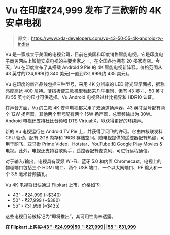 # Vu 在印度₹24,999 发布了三款新的 4K 安卓电视

> 原文：<https://www.xda-developers.com/vu-43-50-55-4k-android-tv-india/>

Vu 是一家成立于美国的电视公司，目前在美国和印度销售智能电视。它是印度电子商务网站上智能安卓电视的主要卖家之一，在全国各地拥有 20 多家商店。今天，Vu 在印度宣布了其搭载 Android 9 Pie 的 4K 智能电视新阵容。价格范围从 43 英寸的₹24,999(约 340 美元)一直到₹31,999(约 435 美元)。

Vu 在印度的新产品线包括三种型号，采用 4K 分辨率的 LED 背光显示面板，据称亮度高达 400 尼特。薄挡板使三款机型看起来几乎相同，但有 43 英寸、50 英寸和 55 英寸的尺寸可供选择。Vu Android 电视经过杜比视界和 HDR10 认证。

在声音方面，Vu 的三款 4K 安卓电视都采用了双通道扬声器。43 英寸型号配有两个 12W 扬声器，其他两个型号配有两个 15W 扬声器，总音频输出为 30W。Android 电视还支持杜比音频和 DTS Virtual:X，以获得更好的环绕声。

新的 Vu 电视运行在 Android TV Pie 上，并获得了网飞的许可。它由四核联发科 CPU 驱动，配有 2GB 内存和 16GB 存储空间。随电视提供的遥控器配有热键，可用于网飞、亚马逊 Prime Video、Hotstar、YouTube 和 Google Play Movies &电视。此外，电视还支持谷歌助手，遥控器配有麦克风，可进行远程通信。

对于输入/输出，电视具有双频 Wi-Fi、蓝牙 5.0 和内置 Chromecast。电视上的物理端口包括三个 HDMI 端口、两个 USB 端口、一个以太网端口、RF 输入和一个 3.5 毫米音频插孔。

Vu 4K 电视将很快通过 Flipkart 上市，价格如下:

*   43" - ₹24,999 (~$340)
*   50" - ₹27,999 (~$380)
*   55" - ₹31,999 (~$435)

这些电视目前被标记为“即将推出”，其可用性尚未透露。

**在 Flipkart 上购买:[43 "-₹24,999](https://www.flipkart.com/vu-premium-108cm-43-inch-ultra-hd-4k-led-smart-android-tv/p/itm20f01d180b1f3)|[50 "-₹27,999](https://www.flipkart.com/vu-premium-126cm-50-inch-ultra-hd-4k-led-smart-android-tv/p/itm4f13ca85bb598)| |[55 "-₹31,999](https://www.flipkart.com/vu-premium-139cm-55-inch-ultra-hd-4k-led-smart-android-tv/p/itm15edd0f5f73f4)**